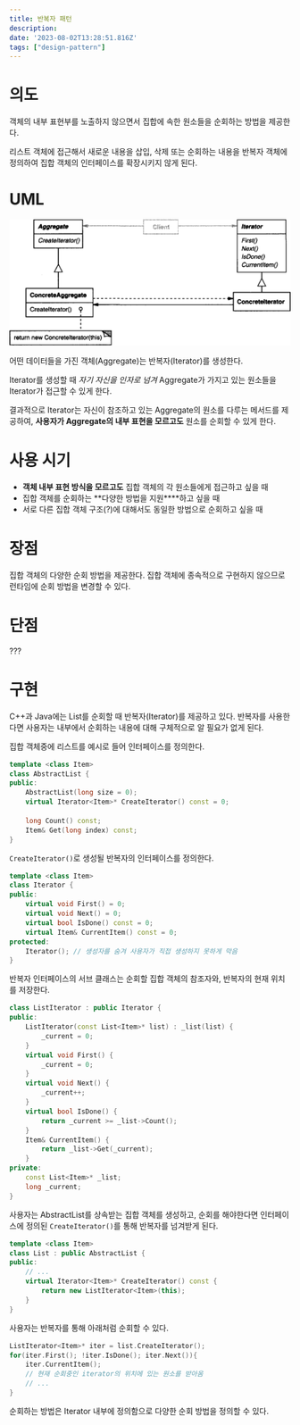 ```yaml
---
title: 반복자 패턴
description:
date: '2023-08-02T13:28:51.816Z'
tags: ["design-pattern"]
---
```


# 의도

객체의 내부 표현부를 노출하지 않으면서 집합에 속한 원소들을 순회하는 방법을 제공한다.

리스트 객체에 접근해서 새로운 내용을 삽입, 삭제 또는 순회하는 내용을 반복자 객체에 정의하여 집합 객체의 인터페이스를 확장시키지 않게 된다.

# UML

![Alt text](image.png)

어떤 데이터들을 가진 객체(Aggregate)는 반복자(Iterator)를 생성한다.

Iterator를 생성할 때 *자기 자신을 인자로 넘겨* Aggregate가 가지고 있는 원소들을 Iterator가 접근할 수 있게 한다.

결과적으로 Iterator는 자신이 참조하고 있는 Aggregate의 원소를 다루는 메서드를 제공하여, **사용자가 Aggregate의 내부 표현을 모르고도** 원소를 순회할 수 있게 한다.

# 사용 시기

- **객체 내부 표현 방식을 모르고도** 집합 객체의 각 원소들에게 접근하고 싶을 때
- 집합 객체를 순회하는 **다양한 방법을 지원****하고 싶을 때
- 서로 다른 집합 객체 구조(?)에 대해서도 동일한 방법으로 순회하고 싶을 때

# 장점

집합 객체의 다양한 순회 방법을 제공한다. 집합 객체에 종속적으로 구현하지 않으므로 런타임에 순회 방법을 변경할 수 있다.

# 단점

???

# 구현

C++과 Java에는 List를 순회할 때 반복자(Iterator)를 제공하고 있다. 반복자를 사용한다면 사용자는 내부에서 순회하는 내용에 대해 구체적으로 알 필요가 없게 된다.

집합 객체중에 리스트를 예시로 들어 인터페이스를 정의한다.

```cpp
template <class Item>
class AbstractList {
public:
    AbstractList(long size = 0);
    virtual Iterator<Item>* CreateIterator() const = 0;

    long Count() const;
    Item& Get(long index) const;
}
```

`CreateIterator()`로 생성될 반복자의 인터페이스를 정의한다.

```cpp
template <class Item>
class Iterator {
public:
    virtual void First() = 0;
    virtual void Next() = 0;
    virtual bool IsDone() const = 0;
    virtual Item& CurrentItem() const = 0;
protected:
    Iterator(); // 생성자를 숨겨 사용자가 직접 생성하지 못하게 막음
}
```

반복자 인터페이스의 서브 클래스는 순회할 집합 객체의 참조자와, 반복자의 현재 위치를 저장한다.

```cpp
class ListIterator : public Iterator {
public:
    ListIterator(const List<Item>* list) : _list(list) { 
        _current = 0;
    }
    virtual void First() {
        _current = 0;
    }
    virtual void Next() {
        _current++;
    }
    virtual bool IsDone() {
        return _current >= _list->Count();
    }
    Item& CurrentItem() {
        return _list->Get(_current);
    }
private:
    const List<Item>* _list;
    long _current;
}
```

사용자는 AbstractList를 상속받는 집합 객체를 생성하고, 순회를 해야한다면 인터페이스에 정의된 `CreateIterator()`를 통해 반복자를 넘겨받게 된다.

```cpp
template <class Item>
class List : public AbstractList {
public:
    // ...
    virtual Iterator<Item>* CreateIterator() const {
        return new ListIterator<Item>(this);
    }    
}
```

사용자는 반복자를 통해 아래처럼 순회할 수 있다.

```cpp
ListIterator<Item>* iter = list.CreateIterator();
for(iter.First(); !iter.IsDone(); iter.Next()){
    iter.CurrentItem(); 
    // 현재 순회중인 iterator의 위치에 있는 원소를 받아옴
    // ...
}
```

순회하는 방법은 Iterator 내부에 정의함으로 다양한 순회 방법을 정의할 수 있다.
